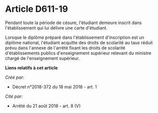 # Article D611-19

Pendant toute la période de césure, l'étudiant demeure inscrit dans l'établissement qui lui délivre une carte d'étudiant.

Lorsque le diplôme préparé dans l'établissement d'inscription est un diplôme national, l'étudiant acquitte des droits de
scolarité au taux réduit prévu dans l'annexe de l'arrêté fixant les droits de scolarité d'établissements publics
d'enseignement supérieur relevant du ministre chargé de l'enseignement supérieur.

**Liens relatifs à cet article**

_Créé par_:

  - Décret n°2018-372 du 18 mai 2018 - art. 1

_Cité par_:

  - Arrêté du 21 août 2018 - art. 8 (V)

